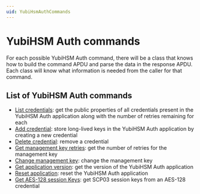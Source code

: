 ```yaml
---
uid: YubiHsmAuthCommands
---
```


<!-- Copyright 2022 Yubico AB

Licensed under the Apache License, Version 2.0 (the "License");
you may not use this file except in compliance with the License.
You may obtain a copy of the License at

    http://www.apache.org/licenses/LICENSE-2.0

Unless required by applicable law or agreed to in writing, software
distributed under the License is distributed on an "AS IS" BASIS,
WITHOUT WARRANTIES OR CONDITIONS OF ANY KIND, either express or implied.
See the License for the specific language governing permissions and
limitations under the License. -->

# YubiHSM Auth commands

For each possible YubiHSM Auth command, there will be a class that knows how to build the command APDU and parse the data in the response APDU. Each class will know what information is needed from the caller for that command.

## List of YubiHSM Auth commands

* [List credentials](xref:YubiHsmAuthCmdListCredentials): get the public properties of all credentials present in the YubiHSM Auth application along with the number of retries remaining for each
* [Add credential](xref:YubiHsmAuthCmdAddCredential): store long-lived keys in the YubiHSM Auth application by creating a new credential
* [Delete credential](xref:YubiHsmAuthCmdDeleteCredential): remove a credential
* [Get management key retries](xref:YubiHsmAuthCmdGetMgmtRetries): get the number of retries for the management key
* [Change management key](xref:YubiHsmAuthCmdChangeManagementKey): change the management key
* [Get application version](xref:YubiHsmAuthCmdGetAppVersion): get the version of the YubiHSM Auth application
* [Reset application](xref:YubiHsmAuthCmdResetApplication): reset the YubiHSM Auth application
* [Get AES-128 session Keys](xref:YubiHsmAuthCmdGetAes128SessionKeys): get SCP03 session keys from an AES-128 credential